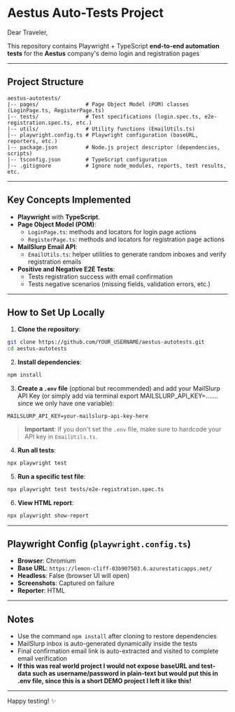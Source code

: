 # Aestus Auto-Tests Project

Dear Traveler,

This repository contains Playwright + TypeScript **end-to-end automation tests** for the **Aestus** company's demo login and registration pages

---

## Project Structure

```
aestus-autotests/
|-- pages/               # Page Object Model (POM) classes (LoginPage.ts, RegisterPage.ts)
|-- tests/               # Test specifications (login.spec.ts, e2e-registration.spec.ts, etc.)
|-- utils/               # Utility functions (EmailUtils.ts)
|-- playwright.config.ts # Playwright configuration (baseURL, reporters, etc.)
|-- package.json         # Node.js project descriptor (dependencies, scripts)
|-- tsconfig.json        # TypeScript configuration
|-- .gitignore           # Ignore node_modules, reports, test results, etc.
```

---

## Key Concepts Implemented

- **Playwright** with **TypeScript**.
- **Page Object Model (POM)**:
  - `LoginPage.ts`: methods and locators for login page actions
  - `RegisterPage.ts`: methods and locators for registration page actions
- **MailSlurp Email API**:
  - `EmailUtils.ts`: helper utilities to generate random inboxes and verify registration emails
- **Positive and Negative E2E Tests**:
  - Tests registration success with email confirmation
  - Tests negative scenarios (missing fields, validation errors, etc.)

---

## How to Set Up Locally

1. **Clone the repository**:

```bash
git clone https://github.com/YOUR_USERNAME/aestus-autotests.git
cd aestus-autotests
```

2. **Install dependencies**:

```bash
npm install
```

3. **Create a `.env` file** (optional but recommended) and add your MailSlurp API Key (or simply add via terminal export MAILSLURP_API_KEY=....... since we only have one variable):

```env
MAILSLURP_API_KEY=your-mailslurp-api-key-here
```

> **Important**: If you don't set the `.env` file, make sure to hardcode your API key in `EmailUtils.ts`.

4. **Run all tests**:

```bash
npx playwright test
```

5. **Run a specific test file**:

```bash
npx playwright test tests/e2e-registration.spec.ts
```

6. **View HTML report**:

```bash
npx playwright show-report
```

---

## Playwright Config (`playwright.config.ts`)
- **Browser**: Chromium
- **Base URL**: `https://lemon-cliff-03b907503.6.azurestaticapps.net/`
- **Headless**: False (browser UI will open)
- **Screenshots**: Captured on failure
- **Reporter**: HTML

---

## Notes

- Use the command `npm install` after cloning to restore dependencies
- MailSlurp inbox is auto-generated dynamically inside the tests
- Final confirmation email link is auto-extracted and visited to complete email verification
- **If this was real world project I would not expose baseURL and test-data such as username/password in plain-text but would put this in .env file, since this is a short DEMO project I left it like this!**

---

Happy testing! ✨